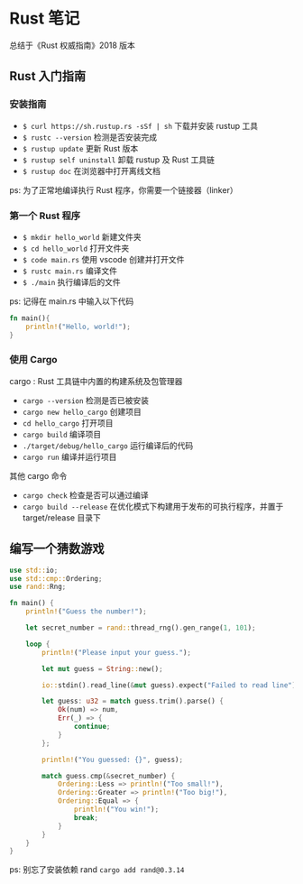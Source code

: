 # Rust 笔记

总结于《Rust 权威指南》2018 版本

## Rust 入门指南

### 安装指南

- `$ curl https://sh.rustup.rs -sSf | sh` 下载并安装 rustup 工具
- `$ rustc --version` 检测是否安装完成
- `$ rustup update` 更新 Rust 版本
- `$ rustup self uninstall` 卸载 rustup 及 Rust 工具链
- `$ rustup doc` 在浏览器中打开离线文档

ps: 为了正常地编译执行 Rust 程序，你需要一个链接器（linker）

### 第一个 Rust 程序

- `$ mkdir hello_world` 新建文件夹
- `$ cd hello_world` 打开文件夹
- `$ code main.rs` 使用 vscode 创建并打开文件
- `$ rustc main.rs` 编译文件
- `$ ./main` 执行编译后的文件

ps: 记得在 main.rs 中输入以下代码

```rs
fn main(){
    println!("Hello, world!");
}
```

### 使用 Cargo

cargo : Rust 工具链中内置的构建系统及包管理器

- `cargo --version` 检测是否已被安装
- `cargo new hello_cargo` 创建项目
- `cd hello_cargo` 打开项目
- `cargo build` 编译项目
- `./target/debug/hello_cargo` 运行编译后的代码
- `cargo run` 编译并运行项目

其他 cargo 命令

- `cargo check` 检查是否可以通过编译
- `cargo build --release` 在优化模式下构建用于发布的可执行程序，并置于 target/release 目录下

## 编写一个猜数游戏

```rs
use std::io;
use std::cmp::Ordering;
use rand::Rng;

fn main() {
    println!("Guess the number!");

    let secret_number = rand::thread_rng().gen_range(1, 101);

    loop {
        println!("Please input your guess.");

        let mut guess = String::new();

        io::stdin().read_line(&mut guess).expect("Failed to read line");

        let guess: u32 = match guess.trim().parse() {
            Ok(num) => num,
            Err(_) => {
                continue;
            }
        };

        println!("You guessed: {}", guess);

        match guess.cmp(&secret_number) {
            Ordering::Less => println!("Too small!"),
            Ordering::Greater => println!("Too big!"),
            Ordering::Equal => {
                println!("You win!");
                break;
            }
        }
    }
}

```

ps: 别忘了安装依赖 rand `cargo add rand@0.3.14`
